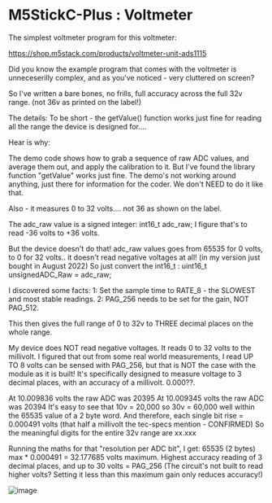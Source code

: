 # M5StickC-Plus : Voltmeter
The simplest voltmeter program for this voltmeter:

https://shop.m5stack.com/products/voltmeter-unit-ads1115

Did you know the example program that comes with the voltmeter is unneceserilly complex, and as you've noticed - very cluttered on screen?

So I've written a bare bones, no frills, full accuracy across the full 32v range.  (not 36v as printed on the label!)

The details:
To be short - the getValue() function works just fine for reading all the range the device is designed for....

Hear is why:

The demo code shows how to grab a sequence of raw ADC values, and average them out, and apply the calibration to it. But I've found the library function "getValue" works just fine. The demo's not working around anything, just there for information for the coder. We don't NEED to do it like that.

Also - it measures 0 to 32 volts.... not 36 as shown on the label.

The adc_raw value is a signed integer: int16_t adc_raw;
I figure that's to read -36 volts to +36 volts.

But the device doesn't do that! adc_raw values goes from 65535 for 0 volts, to 0 for 32 volts.. it doesn't read negative voltages at all! (in my version just bought in August 2022)
So just convert the int16_t : uint16_t unsignedADC_Raw = adc_raw;

I discovered some facts:
1: Set the sample time to RATE_8 - the SLOWEST and most stable readings.
2: PAG_256 needs to be set for the gain, NOT PAG_512.

This then gives the full range of 0 to 32v to THREE decimal places on the whole range.

My device does NOT read negative voltages. It reads 0 to 32 volts to the millivolt.
I figured that out from some real world measurements, I read UP TO 8 volts can be sensed with PAG_256, but that is NOT the case with the module as it is built! It's specifically designed to measure voltage to 3 decimal places, with an accuracy of a millivolt. 0.000??.

At 10.009836 volts the raw ADC was 20395
At 10.009345 volts the raw ADC was 20394
It's easy to see that 10v = 20,000 so 30v = 60,000 well within the 65535 value of a 2 byte word.
And therefore, each single bit rise = 0.000491 volts (that half a millivolt the tec-specs mention - CONFIRMED)
So the meaningful digits for the entire 32v range are xx.xxx

Running the maths for that "resolution per ADC bit", I get:
65535 (2 bytes) max * 0.000491 = 32.177685 volts maximum.
Highest accuracy reading of 3 decimal places, and up to 30 volts = PAG_256
(The circuit's not built to read higher volts? Setting it less than this maximum gain only reduces accuracy!)


![image](https://user-images.githubusercontent.com/1586332/196498682-bbaa7d30-88db-4d70-86c1-06e6b1755f60.png)
